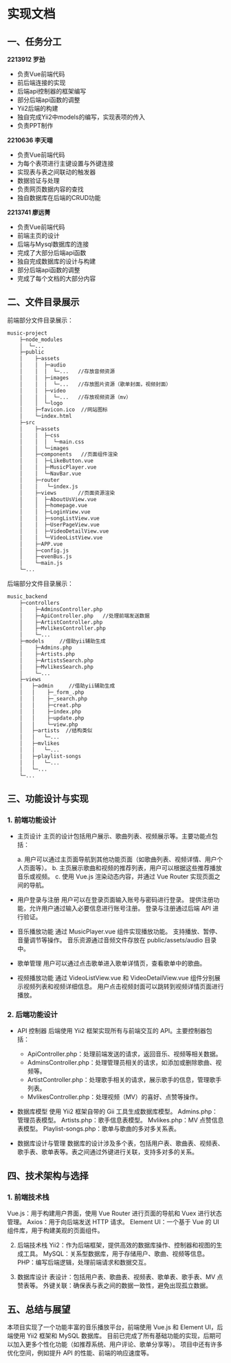 # 实现文档

## 一、任务分工

**2213912 罗劲**

- 负责Vue前端代码
- 前后端连接的实现
- 后端api控制器的框架编写
- 部分后端api函数的调整
- Yii2后端的构建
- 独⾃完成Yii2中models的编写，实现表项的传⼊
- 负责PPT制作


**2210636 李天翊**

- 负责Vue前端代码
- 为每个表项进⾏主键设置与外键连接
- 实现表与表之间联动的触发器
- 数据验证与处理
- 负责⽹⻚数据内容的查找
- 独⾃数据库在后端的CRUD功能


**2213741 廖远菁**

- 负责Vue前端代码
- 前端主⻚的设计
- 后端与Mysql数据库的连接
- 完成了⼤部分后端api函数
- 独⾃完成数据库的设计与构建
- 部分后端api函数的调整
- 完成了每个⽂档的⼤部分内容

## 二、文件目录展示

前端部分文件目录展示：

```bash
music-project
    ├─node_modules
    │  └─...
    ├─public
    │    ├─assets
    │    │  ├─audio
    │    │  │  └─...   //存放音频资源
    │    │  ├─images
    │    │  │  └─...   //存放图片资源（歌单封面，视频封面）
    │    │  ├─video
    │    │  │  └─...   //存放视频资源（mv）
    │    │  └─logo
    │    ├─favicon.ico  //网站图标
    │    └─index.html
    ├─src
    │    ├─assets
    │    │  ├─css
    │    │  │  └─main.css
    │    │  └─images
    │    ├─components   //页面组件渲染
    │    │  ├─LikeButton.vue
    │    │  ├─MusicPlayer.vue
    │    │  └─NavBar.vue
    │    ├─router
    │    │   └─index.js
    │    ├─views       //页面资源渲染
    │    │  ├─AboutUsView.vue
    │    │  ├─homepage.vue
    │    │  ├─LoginView.vue
    │    │  ├─songListView.vue
    │    │  ├─UserPageView.vue
    │    │  ├─VideoDetailView.vue
    │    │  └─VideoListView.vue
    │    ├─APP.vue
    │    ├─config.js
    │    ├─evenBus.js
    │    └─main.js
    └─...
```

后端部分文件目录展示：

```bash
music_backend
    ├─controllers
    │    ├─AdminsController.php
    │    ├─ApiController.php   //处理前端发送数据
    │    ├─ArtistController.php
    │    ├─MvlikesController.php
    │    └─...
    ├─models     //借助yii辅助生成
    │    ├─Admins.php
    │    ├─Artists.php
    │    ├─ArtistsSearch.php
    │    ├─MvlikesSearch.php
    │    └─...
    ├─views
    │   ├─admin     //借助yii辅助生成
    │   │    ├─_form_.php
    │   │    ├─_search.php
    │   │    ├─creat.php
    │   │    ├─index.php
    │   │    ├─update.php
    │   │    └─view.php
    │   ├─artists  //结构类似
    │   │   └─...
    │   ├─mvlikes
    │   │   └─...
    │   ├─playlist-songs
    │   │   └─...
    │   └─...
    └─...
```

## 三、功能设计与实现
### 1. 前端功能设计
- 主页设计
    主页的设计包括用户展示、歌曲列表、视频展示等。主要功能点包括：

    a. 用户可以通过主页面导航到其他功能页面（如歌曲列表、视频详情、用户个人页面等）。
    b. 主页展示歌曲和视频的推荐列表，用户可以根据这些推荐播放音乐或视频。
    c. 使用 Vue.js 渲染动态内容，并通过 Vue Router 实现页面之间的导航。
- 用户登录与注册
    用户可以在登录页面输入账号与密码进行登录。
    提供注册功能，允许用户通过输入必要信息进行账号注册。
    登录与注册通过后端 API 进行验证。
- 音乐播放功能
    通过 MusicPlayer.vue 组件实现播放功能。
    支持播放、暂停、音量调节等操作。
    音乐资源通过音频文件存放在 public/assets/audio 目录中。
- 歌单管理
    用户可以通过点击歌单进入歌单详情页，查看歌单中的歌曲。
- 视频播放功能
    通过 VideoListView.vue 和 VideoDetailView.vue 组件分别展示视频列表和视频详细信息。
    用户点击视频封面可以跳转到视频详情页面进行播放。

### 2. 后端功能设计
- API 控制器
    后端使用 Yii2 框架实现所有与前端交互的 API。主要控制器包括：

    - ApiController.php：处理前端发送的请求，返回音乐、视频等相关数据。
    - AdminsController.php：处理管理员相关的请求，如添加或删除歌曲、视频等。
    - ArtistController.php：处理歌手相关的请求，展示歌手的信息，管理歌手列表。
    - MvlikesController.php：处理视频（MV）的喜好、点赞等操作。
- 数据库模型
    使用 Yii2 框架自带的 Gii 工具生成数据库模型。
    Admins.php：管理员表模型。
    Artists.php：歌手信息表模型。
    Mvlikes.php：MV 点赞信息表模型。
    Playlist-songs.php：歌单与歌曲的多对多关系表。
- 数据库设计与管理
    数据库的设计涉及多个表，包括用户表、歌曲表、视频表、歌手表、歌单表等。表之间通过外键进行关联，支持多对多的关系。

## 四、技术架构与选择
### 1. 前端技术栈
Vue.js：用于构建用户界面，使用 Vue Router 进行页面的导航和 Vuex 进行状态管理。
Axios：用于向后端发送 HTTP 请求。
Element UI：一个基于 Vue 的 UI 组件库，用于构建美观的页面组件。

2. 后端技术栈
Yii2：作为后端框架，提供高效的数据库操作、控制器和视图的生成工具。
MySQL：关系型数据库，用于存储用户、歌曲、视频等信息。
PHP：编写后端逻辑，处理前端请求和数据交互。

3. 数据库设计
表设计：包括用户表、歌曲表、视频表、歌单表、歌手表、MV 点赞表等。
外键关联：确保表与表之间的数据一致性，避免出现孤立数据。

## 五、总结与展望
本项目实现了一个功能丰富的音乐播放平台，前端使用 Vue.js 和 Element UI，后端使用 Yii2 框架和 MySQL 数据库。
目前已完成了所有基础功能的实现，后期可以加入更多个性化功能（如推荐系统、用户评论、歌单分享等）。
项目中还有许多优化空间，例如提升 API 的性能、前端的响应速度等。

